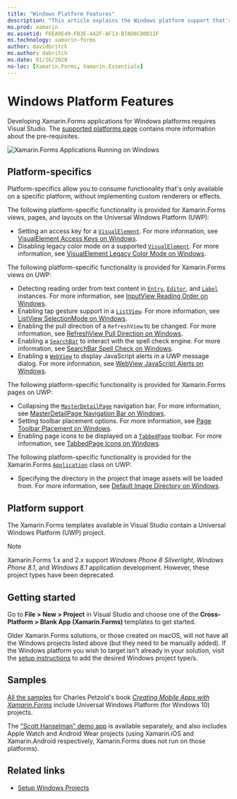 ```yaml
---
title: "Windows Platform Features"
description: "This article explains the Windows platform support that's available in Xamarin.Forms."
ms.prod: xamarin
ms.assetid: F6EA9E49-FB3E-442F-AF13-B7AD0C80D11F
ms.technology: xamarin-forms
author: davidbritch
ms.author: dabritch
ms.date: 01/16/2020
no-loc: [Xamarin.Forms, Xamarin.Essentials]
---
```


# Windows Platform Features

Developing Xamarin.Forms applications for Windows platforms requires Visual Studio. The [supported platforms page](~/get-started/supported-platforms.md) contains more information about the pre-requisites.

![](images/allhanselman.png "Xamarin.Forms Applications Running on Windows")

## Platform-specifics

Platform-specifics allow you to consume functionality that's only available on a specific platform, without implementing custom renderers or effects.

The following platform-specific functionality is provided for Xamarin.Forms views, pages, and layouts on the Universal Windows Platform (UWP):

- Setting an access key for a [`VisualElement`](xref:Xamarin.Forms.VisualElement). For more information, see [VisualElement Access Keys on Windows](visualelement-access-keys.md).
- Disabling legacy color mode on a supported [`VisualElement`](xref:Xamarin.Forms.VisualElement). For more information, see [VisualElement Legacy Color Mode on Windows](legacy-color-mode.md).

The following platform-specific functionality is provided for Xamarin.Forms views on UWP:

- Detecting reading order from text content in [`Entry`](xref:Xamarin.Forms.Entry), [`Editor`](xref:Xamarin.Forms.Editor), and [`Label`](xref:Xamarin.Forms.Label) instances. For more information, see [InputView Reading Order on Windows](inputview-reading-order.md).
- Enabling tap gesture support in a [`ListView`](xref:Xamarin.Forms.ListView). For more information, see [ListView SelectionMode on Windows](listview-selectionmode.md).
- Enabling the pull direction of a `RefreshView` to be changed. For more information, see [RefreshView Pull Direction on Windows](refreshview-pulldirection.md).
- Enabling a [`SearchBar`](xref:Xamarin.Forms.SearchBar) to interact with the spell check engine. For more information, see [SearchBar Spell Check on Windows](searchbar-spell-check.md).
- Enabling a [`WebView`](xref:Xamarin.Forms.WebView) to display JavaScript alerts in a UWP message dialog. For more information, see [WebView JavaScript Alerts on Windows](webview-javascript-alert.md).

The following platform-specific functionality is provided for Xamarin.Forms pages on UWP:

- Collapsing the [`MasterDetailPage`](xref:Xamarin.Forms.MasterDetailPage) navigation bar. For more information, see [MasterDetailPage Navigation Bar on Windows](masterdetailpage-navigation-bar.md).
- Setting toolbar placement options. For more information, see [Page Toolbar Placement on Windows](page-toolbar-placement.md).
- Enabling page icons to be displayed on a [`TabbedPage`](xref:Xamarin.Forms.TabbedPage) toolbar. For more information, see [TabbedPage Icons on Windows](tabbedpage-icons.md).

The following platform-specific functionality is provided for the Xamarin.Forms [`Application`](xref:Xamarin.Forms.Application) class on UWP:

- Specifying the directory in the project that image assets will be loaded from. For more information, see [Default Image Directory on Windows](default-image-directory.md).

## Platform support

The Xamarin.Forms templates available in Visual Studio contain a Universal Windows Platform (UWP) project.

> [!NOTE]
> Xamarin.Forms 1.x and 2.x support _Windows Phone 8 Silverlight_, _Windows Phone 8.1_, and _Windows 8.1_ application development. However, these project types have been deprecated.

## Getting started

Go to **File > New > Project** in Visual Studio and choose one of the **Cross-Platform > Blank App (Xamarin.Forms)** templates to get started.

Older Xamarin.Forms solutions, or those created on macOS, will not have all the Windows projects listed above (but they need to be manually added). If the Windows platform you wish to target isn't already in your solution, visit the [setup instructions](installation/index.md) to add the desired Windows project type/s.

## Samples

[All the samples](https://github.com/xamarin/xamarin-forms-book-preview-2) for Charles Petzold's book [*Creating Mobile Apps with Xamarin.Forms*](~/xamarin-forms/creating-mobile-apps-xamarin-forms/index.md) include Universal Windows Platform (for Windows 10) projects.

The ["Scott Hanselman" demo app](https://github.com/jamesmontemagno/Hanselman.Forms) is available separately, and also includes Apple Watch and Android Wear projects
(using Xamarin.iOS and Xamarin.Android respectively, Xamarin.Forms does not run on those platforms).

## Related links

- [Setup Windows Projects](~/xamarin-forms/platform/windows/installation/index.md)
